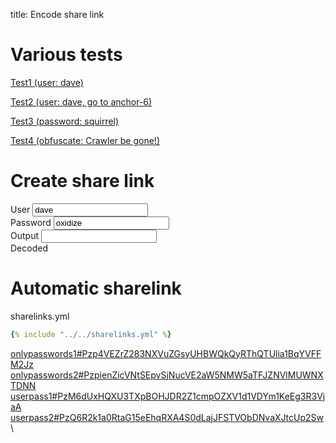 title: Encode share link

# Various tests

[Test1 (user: dave)](userpass1.md#P2RhdmU6b3hpZGl6ZQ)

[Test2 (user: dave, go to anchor-6)](anchor.md#P2RhdmU6b3hpZGl6ZQ#anchor-6)

[Test3 (password: squirrel)](onlypasswords2.md#PzpzcXVpcnJlbA)

[Test4 (obfuscate: Crawler be gone!)](obfuscate.md#PzpDcmF3bGVyJTIwYmUlMjBnb25lIQ)

# Create share link

<div class="w3-row-padding" style="padding-left: 0px;">
  <div class="w3-third">
    <label for="share-user">User</label>
    <input class="w3-input w3-border w3-hover-theme w3-theme-l1" name="share-user" id="share-user" type="text" value="dave" onchange="genB64Url();">
  </div>
  <div class="w3-third">
    <label for="share-pass">Password</label>
    <input class="w3-input w3-border w3-hover-theme w3-theme-l1" name="share-pass" id="share-pass" type="text" value="oxidize" onchange="genB64Url();">
  </div>
</div>

<div class="w3-row-padding w3-margin-top" style="padding-left: 0px;">
  <div class="w3-twothird">
    <label for="share-output">Output</label>
    <input class="w3-input w3-border w3-hover-theme w3-theme-l1" name="share-output" id="share-output" type="text" onchange="decB64Url();">
    <div id="output-length"></div>
  </div>
</div>

<div class="w3-row-padding w3-margin-top" style="padding-left: 0px;">
  <div class="w3-twothird">
    <label for="share-decode">Decoded</label>
    <code name="share-decode" id="share-decode" type="text"></code>
    <div id="decode-length"></div>
  </div>
</div>

<script>
var share_user = document.getElementById('share-user');
var share_pass = document.getElementById('share-pass');
var share_output = document.getElementById('share-output');
var share_decode = document.getElementById('share-decode');
var output_length = document.getElementById('output-length');
var decode_length = document.getElementById('decode-length');


function base64url_decode(input) {
    try {
        return atob(input.replace(/-/g, '+').replace(/_/g, '/'))
    }
    catch (err) {
        return "";
    }
}
function base64url_encode(input) {
    try {
        return btoa(input).replace(/\+/g, '-').replace(/\//g, '_').replace(/=+$/, '');
    }
    catch (err) {
        return "";
    }
}


function genB64Url() {
    const str = "?" + encodeURIComponent(share_user.value) + ":" + encodeURIComponent(share_pass.value);
    let encstr = base64url_encode(str);
    share_output.value = '#' + encstr;
    decB64Url()
}

function decB64Url() {
    const str = "?" + encodeURIComponent(share_user.value) + ":" + encodeURIComponent(share_pass.value);
    let encstr = share_output.value.substr(1);
    output_length.innerHTML = "Length: " + encstr.length;
    let decstr = base64url_decode(encstr)
    share_decode.textContent = decstr;
    decode_length.innerHTML = "Length: " + decstr.length;
}
genB64Url();

</script>

# Automatic sharelink

sharelinks.yml
```yaml
{% include "../../sharelinks.yml" %}
```
[onlypasswords1#Pzp4VEZrZ283NXVuZGsyUHBWQkQyRThQTUlia1BqYVFFM2Jz](onlypasswords1.md#Pzp4VEZrZ283NXVuZGsyUHBWQkQyRThQTUlia1BqYVFFM2Jz)\
[onlypasswords2#PzpienZicVNtSEpvSjNucVE2aW5NMW5aTFJZNVlMUWNXTDNN](onlypasswords2.md#PzpienZicVNtSEpvSjNucVE2aW5NMW5aTFJZNVlMUWNXTDNN)\
[userpass1#PzM6dUxHQXU3TXpBOHJDR2Z1cmpOZXV1d1VDYm1KeEg3R3VjaA](userpass1.md#PzM6dUxHQXU3TXpBOHJDR2Z1cmpOZXV1d1VDYm1KeEg3R3VjaA)\
[userpass2#PzQ6R2k1a0RtaG15eEhqRXA4S0dLajJFSTVObDNvaXJtcUp2Sw](userpass2.md#PzQ6R2k1a0RtaG15eEhqRXA4S0dLajJFSTVObDNvaXJtcUp2Sw)\

